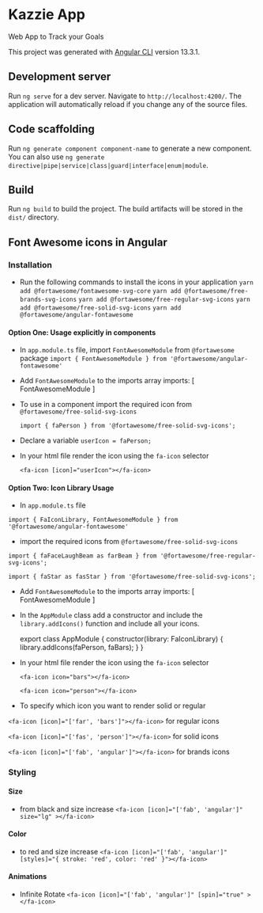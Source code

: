 # Kazzie App

Web App to Track your Goals

This project was generated with [Angular CLI](https://github.com/angular/angular-cli) version 13.3.1.

## Development server

Run `ng serve` for a dev server. Navigate to `http://localhost:4200/`. The application will automatically reload if you change any of the source files.

## Code scaffolding

Run `ng generate component component-name` to generate a new component. You can also use `ng generate directive|pipe|service|class|guard|interface|enum|module`.

## Build

Run `ng build` to build the project. The build artifacts will be stored in the `dist/` directory.

## Font Awesome icons in Angular

### Installation

- Run the following commands to install the icons in your application
  `yarn add @fortawesome/fontawesome-svg-core`
  `yarn add @fortawesome/free-brands-svg-icons`
  `yarn add @fortawesome/free-regular-svg-icons`
  `yarn add @fortawesome/free-solid-svg-icons`
  `yarn add @fortawesome/angular-fontawesome`

#### Option One: Usage explicitly in components

- In `app.module.ts` file, import `FontAwesomeModule` from `@fortawesome` package
  `import { FontAwesomeModule } from '@fortawesome/angular-fontawesome'`
- Add `FontAwesomeModule` to the imports array
  imports: [
  FontAwesomeModule
  ]
- To use in a component import the required icon from `@fortawesome/free-solid-svg-icons`

  `import { faPerson } from '@fortawesome/free-solid-svg-icons';`

- Declare a variable `userIcon = faPerson;`

- In your html file render the icon using the `fa-icon` selector

  `<fa-icon [icon]="userIcon"></fa-icon>`

#### Option Two: Icon Library Usage

- In `app.module.ts` file

`import { FaIconLibrary, FontAwesomeModule } from '@fortawesome/angular-fontawesome'`

- import the required icons from `@fortawesome/free-solid-svg-icons`

`import { faFaceLaughBeam as farBeam } from '@fortawesome/free-regular-svg-icons';`

`import { faStar as fasStar } from '@fortawesome/free-solid-svg-icons';`

- Add `FontAwesomeModule` to the imports array
  imports: [
  FontAwesomeModule
  ]

- In the `AppModule` class add a constructor and include the `library.addIcons()` function and include all your icons.

  export class AppModule {
  constructor(library: FaIconLibrary) {
  library.addIcons(faPerson, faBars);
  }
  }

- In your html file render the icon using the `fa-icon` selector

  `<fa-icon icon="bars"></fa-icon>`

  `<fa-icon icon="person"></fa-icon>`

- To specify which icon you want to render solid or regular

`<fa-icon [icon]="['far', 'bars']"></fa-icon>` for regular icons

`<fa-icon [icon]="['fas', 'person']"></fa-icon>` for solid icons

`<fa-icon [icon]="['fab', 'angular']"></fa-icon>` for brands icons

### Styling

#### Size

- from black and size increase
  `<fa-icon [icon]="['fab', 'angular']" size="lg" ></fa-icon>`

#### Color

- to red and size increase
  `<fa-icon [icon]="['fab', 'angular']" [styles]="{ stroke: 'red', color: 'red' }"></fa-icon>`

#### Animations

- Infinite Rotate
  `<fa-icon [icon]="['fab', 'angular']" [spin]="true" ></fa-icon>`
